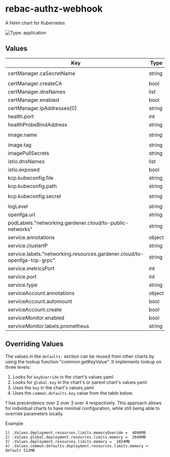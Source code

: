 # rebac-authz-webhook

A Helm chart for Kubernetes

![Type: application](https://img.shields.io/badge/Type-application-informational?style=flat-square)
## Values
| Key | Type | Default | Description |
|-----|------|---------|-------------|
| certManager.caSecretName | string | `"rebac-authz-webhook-webhook-ca"` |  |
| certManager.createCA | bool | `false` |  |
| certManager.dnsNames | list | `[]` |  |
| certManager.enabled | bool | `true` |  |
| certManager.ipAddresses[0] | string | `"10.96.86.219"` |  |
| health.port | int | `8081` |  |
| healthProbeBindAddress | string | `":8081"` |  |
| image.name | string | `"ghcr.io/openmfp/rebac-authz-webhook"` |  |
| image.tag | string | `""` |  |
| imagePullSecrets | string | `"github"` |  |
| istio.dnsNames | list | `[]` |  |
| istio.exposed | bool | `false` |  |
| kcp.kubeconfig.file | string | `"kubeconfig"` |  |
| kcp.kubeconfig.path | string | `"/etc/kcp-kubeconfig"` |  |
| kcp.kubeconfig.secret | string | `"rebac-authz-webhook-kubeconfig"` |  |
| logLevel | string | `"INFO"` |  |
| openfga.url | string | `"openmfp-openfga:8081"` |  |
| podLabels."networking.gardener.cloud/to-public-networks" | string | `"allowed"` |  |
| service.annotations | object | `{}` |  |
| service.clusterIP | string | `""` |  |
| service.labels."networking.resources.gardener.cloud/to-openfga-tcp-grpc" | string | `"allowed"` |  |
| service.metricsPort | int | `8080` |  |
| service.port | int | `9443` |  |
| service.type | string | `"ClusterIP"` |  |
| serviceAccount.annotations | object | `{}` |  |
| serviceAccount.automount | bool | `true` |  |
| serviceAccount.create | bool | `true` |  |
| serviceMonitor.enabled | bool | `false` |  |
| serviceMonitor.labels.prometheus | string | `"seed"` |  |

## Overriding Values

The values in the `defaults:` section can be reused from other charts by using the lookup function "common.getKeyValue". It implements lookup on three levels:

1. Looks for `keyOverride` in the chart's values.yaml
2. Looks for `global.key` in the chart's or parent chart's values.yaml
3. Uses the `key` in the chart's values.yaml
4. Uses the `common.defaults.key` value from the table below.

1 has precendence over 2 over 3 over 4 respectively. This approach allows for individual charts to have minimal configuration, while still being able to override parameters locally.

Example
```
1) .Values.deployment.resources.limits.memoryOveride =  4096MB
2) .Values.global.deployment.resources.limits.memory =  2048MB
3) .Values.deployment.resources.limits.memory =  1024MB
4) .Values.common.defaults.deployment.resources.limits.memory = default 512MB
```
